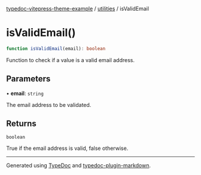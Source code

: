 [typedoc-vitepress-theme-example](../../index.md) / [utilities](../index.md) / isValidEmail

# isValidEmail()

```ts
function isValidEmail(email): boolean
```

Function to check if a value is a valid email address.

## Parameters

• **email**: `string`

The email address to be validated.

## Returns

`boolean`

True if the email address is valid, false otherwise.

***

Generated using [TypeDoc](https://typedoc.org) and [typedoc-plugin-markdown](https://typedoc-plugin-markdown.org).
